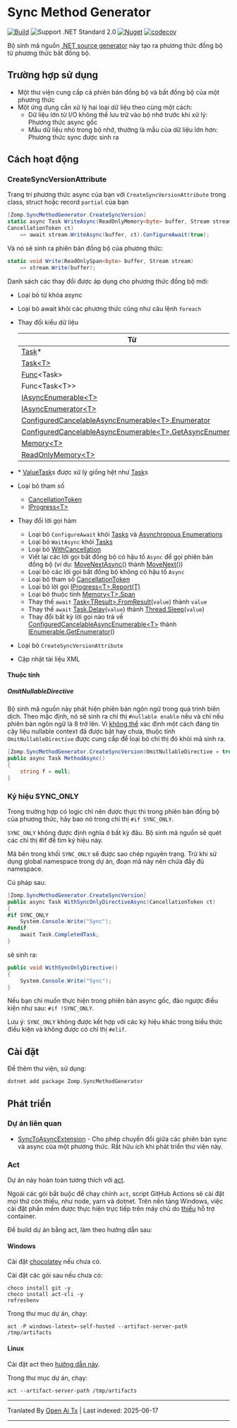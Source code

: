 # Sync Method Generator

[![Build](https://github.com/zompinc/sync-method-generator/actions/workflows/build.yml/badge.svg)](https://github.com/zompinc/sync-method-generator/actions/workflows/build.yml)
![Support .NET Standard 2.0](https://img.shields.io/badge/dotnet%20version-.NET%20Standard%202.0-blue)
[![Nuget](https://img.shields.io/nuget/v/Zomp.SyncMethodGenerator)](https://www.nuget.org/packages/Zomp.SyncMethodGenerator)
[![codecov](https://codecov.io/gh/zompinc/sync-method-generator/branch/master/graph/badge.svg)](https://codecov.io/gh/zompinc/sync-method-generator)

Bộ sinh mã nguồn [.NET source generator](https://learn.microsoft.com/en-us/dotnet/csharp/roslyn-sdk/source-generators-overview) này tạo ra phương thức đồng bộ từ phương thức bất đồng bộ.

## Trường hợp sử dụng

- Một thư viện cung cấp cả phiên bản đồng bộ và bất đồng bộ của một phương thức
- Một ứng dụng cần xử lý hai loại dữ liệu theo cùng một cách:
  - Dữ liệu lớn từ I/O không thể lưu trữ vào bộ nhớ trước khi xử lý: Phương thức async gốc
  - Mẫu dữ liệu nhỏ trong bộ nhớ, thường là mẫu của dữ liệu lớn hơn: Phương thức sync được sinh ra

## Cách hoạt động

### CreateSyncVersionAttribute

Trang trí phương thức async của bạn với `CreateSyncVersionAttribute` trong class, struct hoặc record `partial` của bạn

```cs
[Zomp.SyncMethodGenerator.CreateSyncVersion]
static async Task WriteAsync(ReadOnlyMemory<byte> buffer, Stream stream, 
CancellationToken ct)
    => await stream.WriteAsync(buffer, ct).ConfigureAwait(true);
```

Và nó sẽ sinh ra phiên bản đồng bộ của phương thức:

```cs
static void Write(ReadOnlySpan<byte> buffer, Stream stream)
    => stream.Write(buffer);
```

Danh sách các thay đổi được áp dụng cho phương thức đồng bộ mới:

- Loại bỏ từ khóa async
- Loại bỏ await khỏi các phương thức cũng như câu lệnh `foreach`
- Thay đổi kiểu dữ liệu

  | Từ                                                                                                                                                                                                | Thành                                                                                                                                   |
  | --------------------------------------------------------------------------------------------------------------------------------------------------------------------------------------------------- | ------------------------------------------------------------------------------------------------------------------------------------ |
  | [Task](https://learn.microsoft.com/en-us/dotnet/api/system.threading.tasks.task)*                                                                                                                   | void                                                                                                                                 |
  | [Task\<T>](https://learn.microsoft.com/en-us/dotnet/api/system.threading.tasks.task-1)                                                                                                              | T                                                                                                                                    |
  | [Func](https://learn.microsoft.com/en-us/dotnet/api/system.func-1)\<Task>                                                                                                                           | [Action](https://learn.microsoft.com/en-us/dotnet/api/system.action)                                                                 |
  | Func\<Task\<T>>                                                                                                                                                                                     | Func\<T>                                                                                                                             |
  | [IAsyncEnumerable\<T>](https://learn.microsoft.com/en-us/dotnet/api/system.collections.generic.iasyncenumerable-1)                                                                                  | [IEnumerable\<T>](https://learn.microsoft.com/en-us/dotnet/api/system.collections.generic.ienumerable-1)                             |
  | [IAsyncEnumerator\<T>](https://learn.microsoft.com/en-us/dotnet/api/system.collections.generic.iasyncenumerator-1)                                                                                  | [IEnumerator\<T>](https://learn.microsoft.com/en-us/dotnet/api/system.collections.generic.ienumerator-1)                             |
  | [ConfiguredCancelableAsyncEnumerable\<T>.Enumerator](https://learn.microsoft.com/en-us/dotnet/api/system.runtime.compilerservices.configuredcancelableasyncenumerable-1.enumerator)                 | [IEnumerator\<T>](https://learn.microsoft.com/en-us/dotnet/api/system.collections.generic.ienumerator-1)                             |
  | [ConfiguredCancelableAsyncEnumerable\<T>.GetAsyncEnumerator](https://learn.microsoft.com/en-us/dotnet/api/system.runtime.compilerservices.configuredcancelableasyncenumerable-1.getasyncenumerator) | [IEnumerable\<T>.GetEnumerator](https://learn.microsoft.com/en-us/dotnet/api/system.collections.generic.ienumerable-1.getenumerator) |
  | [Memory\<T>](https://learn.microsoft.com/en-us/dotnet/api/system.memory-1)                                                                                                                          | [Span\<T>](https://learn.microsoft.com/en-us/dotnet/api/system.span-1)                                                               |
  | [ReadOnlyMemory\<T>](https://learn.microsoft.com/en-us/dotnet/api/system.readonlymemory-1)                                                                                                          | [ReadOnlySpan\<T>](https://learn.microsoft.com/en-us/dotnet/api/system.readonlyspan-1)                                               |
- \* [ValueTask](https://learn.microsoft.com/en-us/dotnet/api/system.threading.tasks.valuetask)s được xử lý giống hệt như [Task](https://learn.microsoft.com/en-us/dotnet/api/system.threading.tasks.task)s
- Loại bỏ tham số
  - [CancellationToken](https://learn.microsoft.com/en-us/dotnet/api/system.threading.cancellationtoken)
  - [IProgress\<T>](https://learn.microsoft.com/en-us/dotnet/api/system.iprogress-1)
- Thay đổi lời gọi hàm
  - Loại bỏ `ConfigureAwait` khỏi [Tasks](https://learn.microsoft.com/en-us/dotnet/api/system.threading.tasks.task.configureawait) và [Asynchronous Enumerations](https://learn.microsoft.com/en-us/dotnet/api/system.threading.tasks.taskasyncenumerableextensions.configureawait)
  - Loại bỏ `WaitAsync` khỏi [Tasks](https://learn.microsoft.com/en-us/dotnet/api/system.threading.tasks.task.waitasync)
  - Loại bỏ [WithCancellation](https://learn.microsoft.com/en-us/dotnet/api/system.threading.tasks.taskasyncenumerableextensions.withcancellation)
  - Viết lại các lời gọi bất đồng bộ có hậu tố `Async` để gọi phiên bản đồng bộ (ví dụ: [MoveNextAsync()](https://learn.microsoft.com/en-us/dotnet/api/system.collections.generic.iasyncenumerator-1.movenextasync) thành [MoveNext()](https://learn.microsoft.com/en-us/dotnet/api/system.collections.ienumerator.movenext))
  - Loại bỏ các lời gọi bất đồng bộ không có hậu tố `Async`
  - Loại bỏ tham số [CancellationToken](https://learn.microsoft.com/en-us/dotnet/api/system.threading.cancellationtoken)
  - Loại bỏ lời gọi [IProgress\<T>.Report(T)](https://learn.microsoft.com/en-us/dotnet/api/system.iprogress-1.report)
  - Loại bỏ thuộc tính [Memory\<T>.Span](https://learn.microsoft.com/en-us/dotnet/api/system.memory-1.span)
  - Thay thế `await` [Task\<TResult>.FromResult](https://learn.microsoft.com/en-us/dotnet/api/system.threading.tasks.task.fromresult)(`value`) thành `value`
  - Thay thế `await` [Task.Delay](https://learn.microsoft.com/en-us/dotnet/api/system.threading.tasks.task.delay)(`value`) thành [Thread.Sleep](https://learn.microsoft.com/en-us/dotnet/api/system.threading.thread.sleep)(`value`)
  - Thay đổi bất kỳ lời gọi nào trả về [ConfiguredCancelableAsyncEnumerable\<T>](https://learn.microsoft.com/en-us/dotnet/api/system.runtime.compilerservices.configuredcancelableasyncenumerable-1) thành [IEnumerable.GetEnumerator](https://learn.microsoft.com/en-us/dotnet/api/system.collections.ienumerable.getenumerator)()
- Loại bỏ `CreateSyncVersionAttribute`
- Cập nhật tài liệu XML

#### Thuộc tính

##### OmitNullableDirective

Bộ sinh mã nguồn này phát hiện phiên bản ngôn ngữ trong quá trình biên dịch. Theo mặc định, nó sẽ sinh ra chỉ thị `#nullable enable` nếu và chỉ nếu phiên bản ngôn ngữ là 8 trở lên. Vì [không thể](https://github.com/dotnet/roslyn/issues/49555) xác định một cách đáng tin cậy liệu nullable context đã được bật hay chưa, thuộc tính `OmitNullableDirective` được cung cấp để loại bỏ chỉ thị đó khỏi mã sinh ra.

```cs
[Zomp.SyncMethodGenerator.CreateSyncVersion(OmitNullableDirective = true)]
public async Task MethodAsync()
{
    string f = null;
}
```

### Ký hiệu SYNC_ONLY

Trong trường hợp có logic chỉ nên được thực thi trong phiên bản đồng bộ của phương thức, hãy bao nó trong chỉ thị `#if SYNC_ONLY`.

`SYNC_ONLY` không được định nghĩa ở bất kỳ đâu. Bộ sinh mã nguồn sẽ quét các chỉ thị #if để tìm ký hiệu này.

Mã bên trong khối `SYNC_ONLY` sẽ được sao chép nguyên trạng. Trừ khi sử dụng global namespace trong dự án, đoạn mã này nên chứa đầy đủ namespace.

Cú pháp sau:

```cs
[Zomp.SyncMethodGenerator.CreateSyncVersion]
public async Task WithSyncOnlyDirectiveAsync(CancellationToken ct)
{
#if SYNC_ONLY
    System.Console.Write("Sync");
#endif
    await Task.CompletedTask;
}
```

sẽ sinh ra:

```cs
public void WithSyncOnlyDirective()
{
    System.Console.Write("Sync");
}
```

Nếu bạn chỉ muốn thực hiện trong phiên bản async gốc, đảo ngược điều kiện như sau: `#if !SYNC_ONLY`.

Lưu ý: `SYNC_ONLY` không được kết hợp với các ký hiệu khác trong biểu thức điều kiện và không được có chỉ thị `#elif`.

## Cài đặt

Để thêm thư viện, sử dụng:

```sh
dotnet add package Zomp.SyncMethodGenerator
```

## Phát triển

### Dự án liên quan

- [SyncToAsyncExtension](https://marketplace.visualstudio.com/items?itemName=lsoft.SyncToAsyncExtension) - Cho phép chuyển đổi giữa các phiên bản sync và async của một phương thức. Rất hữu ích khi phát triển thư viện này.

### Act

Dự án này hoàn toàn tương thích với [act](https://github.com/nektos/act).

Ngoài các gói bắt buộc để chạy chính `act`, script GitHub Actions sẽ cài đặt mọi thứ còn thiếu, như node, yarn và dotnet. Trên nền tảng Windows, việc cài đặt phần mềm được thực hiện trực tiếp trên máy chủ do [thiếu](https://github.com/nektos/act/issues/1608) hỗ trợ container.

Để build dự án bằng act, làm theo hướng dẫn sau:

#### Windows

Cài đặt [chocolatey](https://chocolatey.org/install) nếu chưa có.

Cài đặt các gói sau nếu chưa có:

```pwsh
choco install git -y
choco install act-cli -y
refreshenv
```

Trong thư mục dự án, chạy:

```pwsh
act -P windows-latest=-self-hosted --artifact-server-path /tmp/artifacts
```

#### Linux

Cài đặt act theo [hướng dẫn này](https://lindevs.com/install-act-on-ubuntu).

Trong thư mục dự án, chạy:

```pwsh
act --artifact-server-path /tmp/artifacts
```

---

Tranlated By [Open Ai Tx](https://github.com/OpenAiTx/OpenAiTx) | Last indexed: 2025-06-17

---